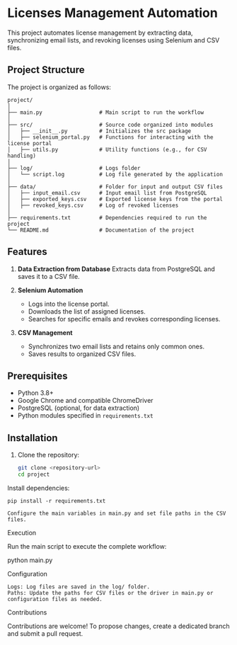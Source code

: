 # Licenses Management Automation

This project automates license management by extracting data, synchronizing email lists, and revoking licenses using Selenium and CSV files.

## Project Structure

The project is organized as follows:

```plaintext
project/
│
├── main.py                  # Main script to run the workflow
│
├── src/                     # Source code organized into modules
│   ├── __init__.py          # Initializes the src package
│   ├── selenium_portal.py   # Functions for interacting with the license portal
│   ├── utils.py             # Utility functions (e.g., for CSV handling)
│
├── log/                     # Logs folder
│   └── script.log           # Log file generated by the application
│
├── data/                    # Folder for input and output CSV files
│   ├── input_email.csv      # Input email list from PostgreSQL
│   ├── exported_keys.csv    # Exported license keys from the portal
│   ├── revoked_keys.csv     # Log of revoked licenses
│
├── requirements.txt         # Dependencies required to run the project
└── README.md                # Documentation of the project
```


## Features

1. **Data Extraction from Database** 
   Extracts data from PostgreSQL and saves it to a CSV file.

2. **Selenium Automation**  
   - Logs into the license portal.
   - Downloads the list of assigned licenses.
   - Searches for specific emails and revokes corresponding licenses.

3. **CSV Management**  
   - Synchronizes two email lists and retains only common ones.
   - Saves results to organized CSV files.

## Prerequisites

- Python 3.8+
- Google Chrome and compatible ChromeDriver
- PostgreSQL (optional, for data extraction)
- Python modules specified in `requirements.txt`

## Installation

1. Clone the repository:
   ```bash
   git clone <repository-url>
   cd project

Install dependencies:

    pip install -r requirements.txt

    Configure the main variables in main.py and set file paths in the CSV files.

Execution

Run the main script to execute the complete workflow:

python main.py

Configuration

    Logs: Log files are saved in the log/ folder.
    Paths: Update the paths for CSV files or the driver in main.py or configuration files as needed.

Contributions

Contributions are welcome! To propose changes, create a dedicated branch and submit a pull request.
